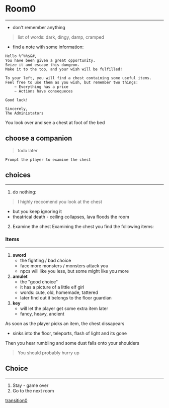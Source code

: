 # Room0
---

- don't remember anything


> list of words: dark, dingy, damp, cramped


- find a note with some information:
```
Hello %^%%$&#,
You have been given a great opportunity.
Seize it and escape this dungeon.
Make it to the top, and your wish will be fulfilled!

To your left, you will find a chest containing some useful items.
Feel free to use them as you wish, but remember two things:
    ~ Everything has a price
    ~ Actions have consequeces

Good luck!

Sincerely,
The Administators
```
You look over and see a chest at foot of the bed

## choose a companion
> todo later


`Prompt the player to examine the chest`

## choices
---
1. do nothing:

> I highly reccomend you look at the chest


- but you keep ignoring it
- theatrical death - ceiling collapses, lava floods the room

2. Examine the chest
Examining the chest you find the following items:

### Items
---
1. **sword**
    - the fighting / bad choice
    - face more monsters / monsters attack you
    - npcs will like you less, but some might like you more
2. **amulet**
    - the "good choice"
    - it has a picture of a little elf girl
    - words: cute, old, homemade, tattered
    - later find out it belongs to the floor guardian
3. **key**
    - will let the player get some extra item later
    - fancy, heavy, ancient

As soon as the player picks an item, the chest dissapears
- sinks into the floor, teleports, flash of light and its gone

Then you hear rumbling and some dust falls onto your shoulders

> You should probably hurry up

## Choice
---
1. Stay - game over
2. Go to the next room


[transition0](transition0.md)
